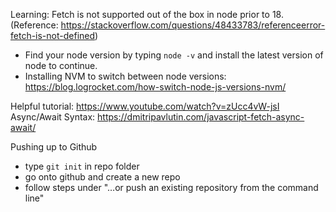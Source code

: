 Learning: Fetch is not supported out of the box in node prior to 18. (Reference: https://stackoverflow.com/questions/48433783/referenceerror-fetch-is-not-defined)

- Find your node version by typing `node -v` and install the latest version of node to continue.
- Installing NVM to switch between node versions: https://blog.logrocket.com/how-switch-node-js-versions-nvm/

Helpful tutorial: https://www.youtube.com/watch?v=zUcc4vW-jsI
Async/Await Syntax: https://dmitripavlutin.com/javascript-fetch-async-await/

Pushing up to Github

- type `git init` in repo folder
- go onto github and create a new repo
- follow steps under "…or push an existing repository from the command line"
